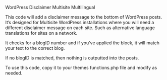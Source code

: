 WordPress Disclaimer Multisite Multilingual

This code will add a disclaimer message to the bottom of WordPress posts.  It’s designed for Multisite WordPress installations where you will need a different disclaimer message on each site. Such as alternative language translations for sites on a network.

It checks for a blogID number and if you’ve applied the block, it will match your text to the correct blog.

If no blogID is matched, then nothing is outputted into the posts.

To use this code, copy it to your themes functions.php file and modify as needed.
